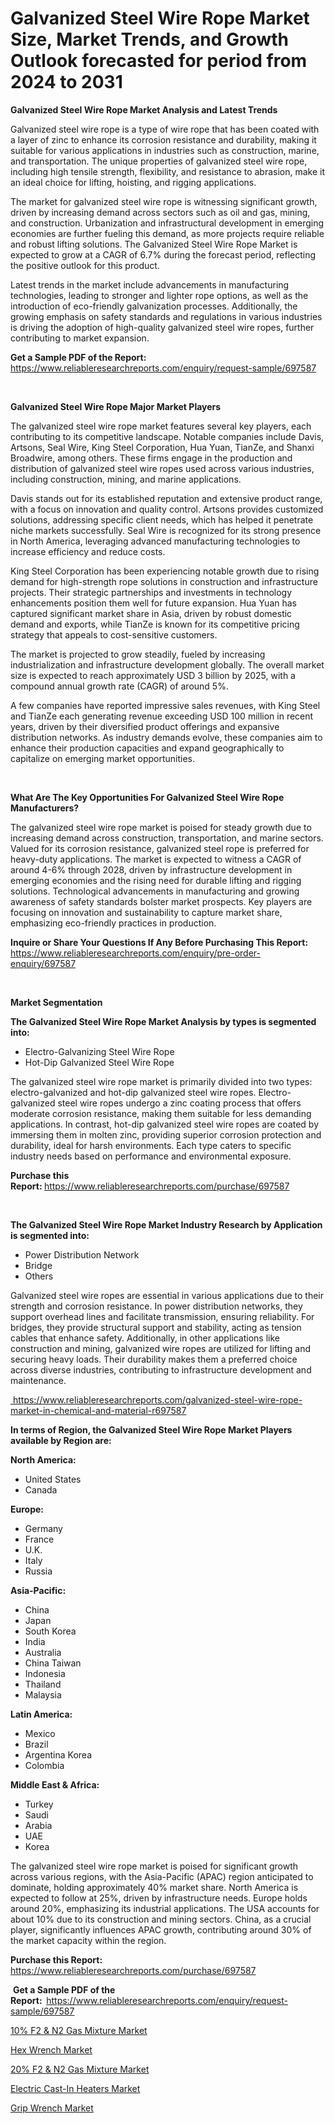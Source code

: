 <p><h1>Galvanized Steel Wire Rope Market Size, Market Trends, and Growth Outlook forecasted for period from 2024 to 2031</h1></p><p><strong>Galvanized Steel Wire Rope Market Analysis and Latest Trends</strong></p>
<p><p>Galvanized steel wire rope is a type of wire rope that has been coated with a layer of zinc to enhance its corrosion resistance and durability, making it suitable for various applications in industries such as construction, marine, and transportation. The unique properties of galvanized steel wire rope, including high tensile strength, flexibility, and resistance to abrasion, make it an ideal choice for lifting, hoisting, and rigging applications.</p><p>The market for galvanized steel wire rope is witnessing significant growth, driven by increasing demand across sectors such as oil and gas, mining, and construction. Urbanization and infrastructural development in emerging economies are further fueling this demand, as more projects require reliable and robust lifting solutions. The Galvanized Steel Wire Rope Market is expected to grow at a CAGR of 6.7% during the forecast period, reflecting the positive outlook for this product.</p><p>Latest trends in the market include advancements in manufacturing technologies, leading to stronger and lighter rope options, as well as the introduction of eco-friendly galvanization processes. Additionally, the growing emphasis on safety standards and regulations in various industries is driving the adoption of high-quality galvanized steel wire ropes, further contributing to market expansion.</p></p>
<p><strong>Get a Sample PDF of the Report:&nbsp;</strong> <a href="https://www.reliableresearchreports.com/enquiry/request-sample/697587?utm_campaign=1289&utm_medium=2&utm_source=Github&utm_content=ia&utm_term=29092024&utm_id=galvanized-steel-wire-rope">https://www.reliableresearchreports.com/enquiry/request-sample/697587</a></p>
<p>&nbsp;</p>
<p><strong>Galvanized Steel Wire Rope Major Market Players</strong></p>
<p><p>The galvanized steel wire rope market features several key players, each contributing to its competitive landscape. Notable companies include Davis, Artsons, Seal Wire, King Steel Corporation, Hua Yuan, TianZe, and Shanxi Broadwire, among others. These firms engage in the production and distribution of galvanized steel wire ropes used across various industries, including construction, mining, and marine applications.</p><p>Davis stands out for its established reputation and extensive product range, with a focus on innovation and quality control. Artsons provides customized solutions, addressing specific client needs, which has helped it penetrate niche markets successfully. Seal Wire is recognized for its strong presence in North America, leveraging advanced manufacturing technologies to increase efficiency and reduce costs.</p><p>King Steel Corporation has been experiencing notable growth due to rising demand for high-strength rope solutions in construction and infrastructure projects. Their strategic partnerships and investments in technology enhancements position them well for future expansion. Hua Yuan has captured significant market share in Asia, driven by robust domestic demand and exports, while TianZe is known for its competitive pricing strategy that appeals to cost-sensitive customers.</p><p>The market is projected to grow steadily, fueled by increasing industrialization and infrastructure development globally. The overall market size is expected to reach approximately USD 3 billion by 2025, with a compound annual growth rate (CAGR) of around 5%.</p><p>A few companies have reported impressive sales revenues, with King Steel and TianZe each generating revenue exceeding USD 100 million in recent years, driven by their diversified product offerings and expansive distribution networks. As industry demands evolve, these companies aim to enhance their production capacities and expand geographically to capitalize on emerging market opportunities.</p></p>
<p>&nbsp;</p>
<p><strong>What Are The Key Opportunities For Galvanized Steel Wire Rope Manufacturers?</strong></p>
<p><p>The galvanized steel wire rope market is poised for steady growth due to increasing demand across construction, transportation, and marine sectors. Valued for its corrosion resistance, galvanized steel rope is preferred for heavy-duty applications. The market is expected to witness a CAGR of around 4-6% through 2028, driven by infrastructure development in emerging economies and the rising need for durable lifting and rigging solutions. Technological advancements in manufacturing and growing awareness of safety standards bolster market prospects. Key players are focusing on innovation and sustainability to capture market share, emphasizing eco-friendly practices in production.</p></p>
<p><strong>Inquire or Share Your Questions If Any Before Purchasing This Report:</strong> <a href="https://www.reliableresearchreports.com/enquiry/pre-order-enquiry/697587?utm_campaign=1289&utm_medium=2&utm_source=Github&utm_content=ia&utm_term=29092024&utm_id=galvanized-steel-wire-rope">https://www.reliableresearchreports.com/enquiry/pre-order-enquiry/697587</a></p>
<p>&nbsp;</p>
<p><strong>Market Segmentation</strong></p>
<p><strong>The Galvanized Steel Wire Rope Market Analysis by types is segmented into:</strong></p>
<p><ul><li>Electro-Galvanizing Steel Wire Rope</li><li>Hot-Dip Galvanized Steel Wire Rope</li></ul></p>
<p><p>The galvanized steel wire rope market is primarily divided into two types: electro-galvanized and hot-dip galvanized steel wire ropes. Electro-galvanized steel wire ropes undergo a zinc coating process that offers moderate corrosion resistance, making them suitable for less demanding applications. In contrast, hot-dip galvanized steel wire ropes are coated by immersing them in molten zinc, providing superior corrosion protection and durability, ideal for harsh environments. Each type caters to specific industry needs based on performance and environmental exposure.</p></p>
<p><strong>Purchase this Report:&nbsp;</strong><a href="https://www.reliableresearchreports.com/purchase/697587?utm_campaign=1289&utm_medium=2&utm_source=Github&utm_content=ia&utm_term=29092024&utm_id=galvanized-steel-wire-rope">https://www.reliableresearchreports.com/purchase/697587</a></p>
<p>&nbsp;</p>
<p><strong>The Galvanized Steel Wire Rope Market Industry Research by Application is segmented into:</strong></p>
<p><ul><li>Power Distribution Network</li><li>Bridge</li><li>Others</li></ul></p>
<p><p>Galvanized steel wire ropes are essential in various applications due to their strength and corrosion resistance. In power distribution networks, they support overhead lines and facilitate transmission, ensuring reliability. For bridges, they provide structural support and stability, acting as tension cables that enhance safety. Additionally, in other applications like construction and mining, galvanized wire ropes are utilized for lifting and securing heavy loads. Their durability makes them a preferred choice across diverse industries, contributing to infrastructure development and maintenance.</p></p>
<p><a href="https://www.reliableresearchreports.com/galvanized-steel-wire-rope-market-in-chemical-and-material-r697587?utm_campaign=1289&utm_medium=2&utm_source=Github&utm_content=ia&utm_term=29092024&utm_id=galvanized-steel-wire-rope">&nbsp;https://www.reliableresearchreports.com/galvanized-steel-wire-rope-market-in-chemical-and-material-r697587</a></p>
<p><strong>In terms of Region, the Galvanized Steel Wire Rope Market Players available by Region are:</strong></p>
<p>
    <p> <strong> North America: </strong>
        <ul>
            <li>United States</li>
            <li>Canada</li>
        </ul>
        </p> 
    <p> <strong> Europe: </strong>
        <ul>
            <li>Germany</li>
            <li>France</li>
            <li>U.K.</li>
            <li>Italy</li>
            <li>Russia</li>
        </ul>
        </p> 
    <p> <strong> Asia-Pacific: </strong>
        <ul>
            <li>China</li>
            <li>Japan</li>
            <li>South Korea</li>
            <li>India</li>
            <li>Australia</li>
            <li>China Taiwan</li>
            <li>Indonesia</li>
            <li>Thailand</li>
            <li>Malaysia</li>
        </ul>
        </p> 
    <p> <strong> Latin America: </strong>
        <ul>
            <li>Mexico</li>
            <li>Brazil</li>
            <li>Argentina Korea</li>
            <li>Colombia</li>
        </ul>
        </p> 
    <p> <strong> Middle East & Africa: </strong>
        <ul>
            <li>Turkey</li>
            <li>Saudi</li>
            <li>Arabia</li>
            <li>UAE</li>
            <li>Korea</li>
        </ul>
    </p>
    </p>
<p><p>The galvanized steel wire rope market is poised for significant growth across various regions, with the Asia-Pacific (APAC) region anticipated to dominate, holding approximately 40% market share. North America is expected to follow at 25%, driven by infrastructure needs. Europe holds around 20%, emphasizing its industrial applications. The USA accounts for about 10% due to its construction and mining sectors. China, as a crucial player, significantly influences APAC growth, contributing around 30% of the market capacity within the region.</p></p>
<p><strong>Purchase this Report: </strong><a href="https://www.reliableresearchreports.com/purchase/697587?utm_campaign=1289&utm_medium=2&utm_source=Github&utm_content=ia&utm_term=29092024&utm_id=galvanized-steel-wire-rope">https://www.reliableresearchreports.com/purchase/697587</a></p>
<p>&nbsp;<strong>Get a Sample PDF of the Report:&nbsp;&nbsp;</strong><a href="https://www.reliableresearchreports.com/enquiry/request-sample/697587?utm_campaign=1289&utm_medium=2&utm_source=Github&utm_content=ia&utm_term=29092024&utm_id=galvanized-steel-wire-rope">https://www.reliableresearchreports.com/enquiry/request-sample/697587</a></p>
<p><strong></strong></p>
<p><p><a href="https://issuu.com/reportprime-2/docs/10-f2-n2-gas-mixture-market-size-20_b111700dcdef21?utm_campaign=1289&utm_medium=2&utm_source=Github&utm_content=ia&utm_term=29092024&utm_id=galvanized-steel-wire-rope">10% F2 & N2 Gas Mixture Market</a></p><p><a href="https://www.linkedin.com/pulse/hex-wrench-market-trends-focusing-insight-forecast-analysis-0yzwf?utm_campaign=1289&utm_medium=2&utm_source=Github&utm_content=ia&utm_term=29092024&utm_id=galvanized-steel-wire-rope">Hex Wrench Market</a></p><p><a href="https://issuu.com/reportprime-2/docs/20-f2-n2-gas-mixture-market-size-20_27e86a7c241a43?utm_campaign=1289&utm_medium=2&utm_source=Github&utm_content=ia&utm_term=29092024&utm_id=galvanized-steel-wire-rope">20% F2 & N2 Gas Mixture Market</a></p><p><a href="https://github.com/globismark/Market-Research-Report-List-5/blob/main/electric-cast-in-heaters-market.md?utm_campaign=1289&utm_medium=2&utm_source=Github&utm_content=ia&utm_term=29092024&utm_id=galvanized-steel-wire-rope">Electric Cast-In Heaters Market</a></p><p><a href="https://www.linkedin.com/pulse/insights-grip-wrench-industry-market-financial-status-size-revenue-xk3af?utm_campaign=1289&utm_medium=2&utm_source=Github&utm_content=ia&utm_term=29092024&utm_id=galvanized-steel-wire-rope">Grip Wrench Market</a></p></p>